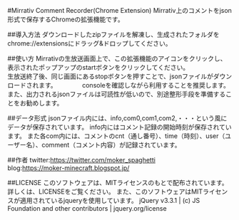 #Mirrativ Comment Recorder(Chrome Extension)
Mirrativ上のコメントをjson形式で保存するChromeの拡張機能です。  

##導入方法
ダウンロードしたzipファイルを解凍し、生成されたフォルダをchrome://extensionsにドラッグ&ドロップしてください。

##使い方
Mirrativの生放送画面上で、この拡張機能のアイコンをクリックし、表示されたポップアップのstartボタンをクリックしてください。  
生放送終了後、同じ画面にあるstopボタンを押すことで、jsonファイルがダウンロードされます。　　
　　
consoleを確認しながら利用することを推奨します。  
また、出力されるjsonファイルは可読性が低いので、別途整形手段を準備することをお勧めします。

##データ形式
jsonファイル内には、info,com0,com1,com2,・・・という風にデータが保存されています。
info内にはコメント記録の開始時刻が保存されています。
また各com内には、コメントのcnt（通し番号）、time（時刻）、user（ユーザー名）、comment（コメント内容）が記録されています。

##作者
twitter:<https://twitter.com/moker_spaghetti>  
blog:<https://moker-minecraft.blogspot.jp/>

##LICENSE
このソフトウェアは、MITライセンスのもとで配布されています。  
詳しくは、LICENSEをご覧ください。
また、このソフトウェアはMITライセンスが適用されているjqueryを使用しています。
jQuery v3.3.1 | (c) JS Foundation and other contributors | jquery.org/license